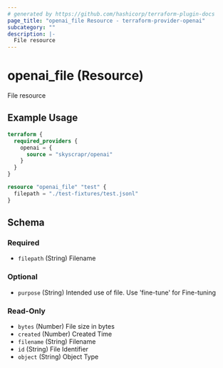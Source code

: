 ```yaml
---
# generated by https://github.com/hashicorp/terraform-plugin-docs
page_title: "openai_file Resource - terraform-provider-openai"
subcategory: ""
description: |-
  File resource
---
```


# openai_file (Resource)

File resource

## Example Usage

```terraform
terraform {
  required_providers {
    openai = {
      source = "skyscrapr/openai"
    }
  }
}

resource "openai_file" "test" {
  filepath = "./test-fixtures/test.jsonl"
}
```

<!-- schema generated by tfplugindocs -->
## Schema

### Required

- `filepath` (String) Filename

### Optional

- `purpose` (String) Intended use of file. Use 'fine-tune' for Fine-tuning

### Read-Only

- `bytes` (Number) File size in bytes
- `created` (Number) Created Time
- `filename` (String) Filename
- `id` (String) File Identifier
- `object` (String) Object Type
